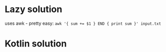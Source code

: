 # Lazy solution
uses awk - pretty easy:
`awk '{ sum += $1 } END { print sum }' input.txt`

# Kotlin solution
